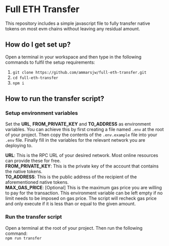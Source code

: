 # Full ETH Transfer

This repository includes a simple javascript file to fully transfer native tokens on most evm chains without leaving any residual amount.

## How do I get set up?

Open a terminal in your workspace and then type in the following commands to fulfil the setup requirements:
1. `git clone https://github.com/ammarsjw/full-eth-transfer.git`
2. `cd full-eth-transfer`
3. `npm i`

## How to run the transfer script?

### Setup environment variables

Set the **URL**, **FROM_PRIVATE_KEY** and **TO_ADDRESS** as environment variables. You can achieve this by first creating a file named `.env` at the root of your project. Then copy the contents of the `.env.example` file into your `.env` file. Finally fill in the variables for the relevant network you are deploying to.<br>

**URL**: This is the RPC URL of your desired network. Most online resources can provide these for free.<br>
**FROM_PRIVATE_KEY**: This is the private key of the account that contains the native tokens.<br>
**TO_ADDRESS**: This is the public address of the recipient of the aforementioned native tokens.<br>
**MAX_GAS_PRICE**: [Optional] This is the maximum gas price you are willing to pay for the transaction. This environment variable can be left empty if no limit needs to be imposed on gas price. The script will recheck gas price and only execute if it is less than or equal to the given amount.

### Run the transfer script

Open a terminal at the root of your project. Then run the following command:<br>
`npm run transfer`
